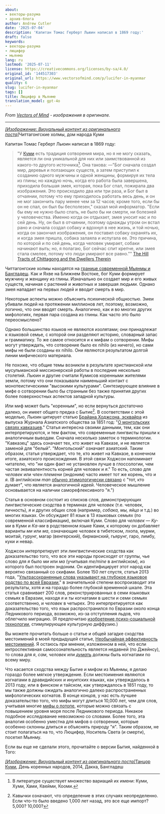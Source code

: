 ```yaml
---
about:
- векторы-разума
- архив-блога
author: Andrew Cutler
date: '2025-07-04'
description: 'Капитан Томас Герберт Льюин написал в 1869 году:'
draft: false
keywords:
- векторы-разума
- люцифер
- мьянма
lang: ru
lastmod: '2025-07-11'
license: https://creativecommons.org/licenses/by-sa/4.0/
original_id: '144517303'
original_url: https://www.vectorsofmind.com/p/lucifer-in-myanmar
quality: 6
slug: lucifer-in-myanmar
tags: []
title: Люцифер в Мьянме
translation_model: gpt-4o
---
```


*From [Vectors of Mind](https://www.vectorsofmind.com/p/lucifer-in-myanmar) - изображения в оригинале.*

---

[*[Изображение: Визуальный контент из оригинального поста]*](https://substackcdn.com/image/fetch/$s_!8LHe!,f_auto,q_auto:good,fl_progressive:steep/https%3A%2F%2Fsubstack-post-media.s3.amazonaws.com%2Fpublic%2Fimages%2F2409a707-ece0-4a2a-b2a7-1ae303517fee_3264x1958.jpeg)Читтагонгские холмы, дом народа Куми

Капитан Томас Герберт Льюин написал в 1869 году:

> "У [Куми](https://en.wikipedia.org/wiki/Khumi_people) есть традиция сотворения мира, но я не могу сказать, является ли она уникальной для них или заимствованной из какого-то другого источника[^1]. Она такова: —"Бог сначала создал мир, деревья и ползающих существ, а затем приступил к созданию одного мужчины и одной женщины, формируя их тела из глины; но каждую ночь, когда его работа была завершена, приходила большая змея, которая, пока Бог спал, пожирала два изображения. Это происходило два или три раза, и Бог был в отчаянии, потому что ему приходилось работать весь день, и он не мог закончить пару менее чем за 12 часов; кроме того, если бы он не спал, он был бы бесполезен," сказал мой информатор. "Если бы ему не нужно было спать, не было бы ни смерти, ни болезней у человечества. Именно когда он отдыхает, змея уносит нас и по сей день. Ну, он был в отчаянии, поэтому однажды утром он встал рано и сначала создал собаку и вдохнул в нее жизнь, и той ночью, когда он закончил изображения, он поставил собаку охранять их, и когда змея пришла, собака залаяла и испугала ее. Это причина, по которой и по сей день, когда человек умирает, собаки начинают выть; но, я полагаю, Бог сейчас спит крепче, или змея стала смелее, потому что люди умирают все равно."" [The Hill Tracts of Chittagong and the Dwellers Therein](https://ia801307.us.archive.org/31/items/cu31924023625936/cu31924023625936.pdf)

Читтагонгские холмы находятся на [границе современной Мьянмы и Бангладеш](https://www.google.com/maps/place/Chittagong+Hill+Tracts/@22.4671093,90.8757945,8z/data=!3m1!4b1!4m6!3m5!1s0x3752b28e0a33e231:0x80794600bd8d2efe!8m2!3d22.5092405!4d92.2236667!16zL20vMDF6angw?entry=ttu). Как и Яхве на Ближнем Востоке, бог Куми формирует мужчину и женщину из глины. Изначально он создает мир и его живых существ, начиная с растений и животных и завершая людьми. Однако змея нападает на первых людей и вводит смерть в мир.

Некоторые аспекты можно объяснить психической общностью. Змеи убивали людей на протяжении миллионов лет, поэтому, возможно, логично, что они вводят смерть. Аналогично, как и во многих других мифологиях, первая пара создана из глины. Как часто это было переосмыслено?

Однако большинство языков не являются изолятами; они принадлежат к языковой семье, с которой они разделяют историю, словарный запас и грамматику. То же самое относится и к мифам о сотворении. Мифы могут утверждать, что сотворение было ex nihilo (из ничего), но сами мифы не были созданы ex nihilo. Они являются результатом долгой линии мифического материала.

Не похоже, что общие темы возникли в результате христианской или мусульманской миссионерской работы в последние несколько столетий. Льюин и другие считали Кумисов коренными жителями земли, потому что они показывали наименьший контакт с монотеистическими "высокими культурами". Синтезирующее влияние в мифе о сотворении было бы странным без также принятия других более поверхностных аспектов западной культуры.

Или миф может быть "коренным", но если вернуться достаточно далеко, он имеет общего предка с Бытие[^2]. В соответствии с этой моделью, Льюин цитирует статью [Брайана Ходжсона, эсквайра](https://en.wikipedia.org/wiki/Brian_Houghton_Hodgson) из выпуска Журнала Азиатского общества за 1851 год: "[О монгольских связях кавказцев](https://www.biodiversitylibrary.org/item/124456#page/46/mode/1up)." Статья интересна своими данными, тем, как они интерпретируются, и тем фактом, что современные лингвисты пришли к аналогичным выводам. Сначала несколько заметок о терминологии. "Кавказец" здесь означает тех, кто живет на Кавказе, и не является заменой для "белый". "Монгольский" означает азиатский. Таким образом, статья утверждает, что те, кто живет на Кавказе, в конечном итоге, азиатского происхождения. В этой связи Ходжсон напоминает читателю, что "ни один факт не установлен лучше в глоссологии, чем частая эквивалентность корней для _человек_ и _я_." То есть, слово для _человек_ или _член племени_ (эндоним) часто имеет тот же корень, что и _я_. (В английском _man_ [обычно этимологически связано](https://www.etymonline.com/word/man#etymonline_v_6766) с "тот, кто думает", что является аналогичной идеей. Человеческое мышление основывается на наличии саморефлексивного "я.")

Статья в основном состоит из списков слов, демонстрирующих лингвистические сходства в терминах для _человек_ (т.е. человек, личность), _я_ и других общих слов (например, _собака, мы, яйцо_ и т.д.) во многих языках. Он обсуждает 81 язык в 13 языковых семьях (по современной классификации), включая Куми. Слово для _человек_ — _Ку-ми_ в Куми и _Ка-ми_ в родственном языке Ками, к которому он добавляет варианты _ми_ или _ма_, означающие _человек_ в тибетском, лхопа, мурми, моитай, гурунг, магар (венгерский), бирманский, гьярунг, гаро, лимбу, куки и невар.

Ходжсон интерпретирует эти лингвистические сходства как доказательство того, что все эти народы происходят от группы, чье слово для _я_ было _ми_ или _ма_ (учитывая _me/mine_ в английском), из которого был построен эндоним. Он идентифицирует этот народ как вероятно связанный со скифами. Более 150 лет спустя, статья 2013 года, "[Ультрасохраненные слова указывают на глубокое языковое родство по всей Евразии](https://www.pnas.org/doi/full/10.1073/pnas.1218726110)," в значительной степени воспроизводит эти результаты, хотя и на гораздо более глубокой временной шкале. Эта статья сравнивает 200 слов, реконструированных в семи языковых семьях в Евразии, находя _я_ и _ты_ когнатами в шести и семи семьях соответственно, и _человек_ в четырех. Это интерпретируется как доказательство того, что язык распространился по Евразии около конца Ледникового периода, возможно, из-за отступления льдов, что облегчило миграцию. (Я предпочитаю [изобретение психо-социальной технологии](https://www.vectorsofmind.com/p/the-snake-cult-of-consciousness), стимулирующее культурную диффузию.)

Вы можете прочитать больше о статье и общей загадке сходства местоимений в моей предыдущей статье, [Необычайная эффективность местоимений](https://www.vectorsofmind.com/p/the-unreasonable-effectiveness-of). Я остаюсь при мнении, изложенном в ней, что если интроспективная самосознательность является недавней (по Джейнсу), то слова для _я_, _сам_, _человек_ или _[думать](https://www.vectorsofmind.com/p/evidence-for-global-cultural-diffusion)_ должны быть когнатами по всему миру.

Что касается сходства между Бытие и мифом из Мьянмы, я делаю гораздо более мягкое утверждение. Если местоимения являются когнатами в дравидийских и инуитских языках, как утверждалось в 2013 году, или в финском и тайском, как утверждалось в 1851 году, то мы также должны ожидать аналогично далеко распространенных мифологических когнатов. В конце концов, у нас есть лучшее доказательство того, что мифы могут длиться 10,000 лет, чем для слов, учитывая многие [мифы о потопе](https://www.theatlantic.com/science/archive/2022/10/indigenous-aboriginal-ice-age-stories-true/671681/), которые можно связать с повышением уровня моря после Ледникового периода. Никакое подобное исследование невозможно со словами. Более того, эта аналогия особенно уместна для мифов о сотворении, которые особенно склонны длиться и объяснять природу "я". Таким образом, не стоит полагаться на то, что Люцифер, Носитель Света (и смерти), посетил Мьянму.

Если вы еще не сделали этого, прочитайте о версии Бытия, найденной в Того:

[*[Изображение: Визуальный контент из оригинального поста]*](https://substackcdn.com/image/fetch/$s_!4bbq!,f_auto,q_auto:good,fl_progressive:steep/https%3A%2F%2Fsubstack-post-media.s3.amazonaws.com%2Fpublic%2Fimages%2F04a45d5e-e105-4815-93ec-8d75ab994e7e_800x1067.jpeg)[Танцор Куми](https://commons.wikimedia.org/wiki/File:Khumi_Dancer,_Indigenous_People%27s_Day,_2014,_Dhaka,_Bangladesh_%C2%A9_Biplob_Rahman-1.jpg), День коренных народов, 2014, Дакка, Бангладеш

[^1]: В литературе существует множество вариаций их имени: Куми, Хуми, Хами, Квейми, Кооми.

[^2]: Кавычки означают, что определение в этих случаях неопределенно. Если что-то было введено 1,000 лет назад, это все еще импорт? 5,000? 10,000?